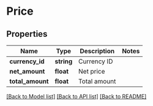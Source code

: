 # Price

## Properties
Name | Type | Description | Notes
------------ | ------------- | ------------- | -------------
**currency_id** | **string** | Currency ID | 
**net_amount** | **float** | Net price | 
**total_amount** | **float** | Total amount | 

[[Back to Model list]](../../README.md#documentation-for-models) [[Back to API list]](../../README.md#documentation-for-api-endpoints) [[Back to README]](../../README.md)

